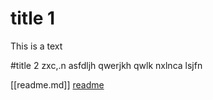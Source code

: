 # title 1
This is a text

#title 2
zxc,.n asfdljh qwerjkh qwlk nxlnca lsjfn 

[[readme.md]]
[readme](README.md#header-2)

